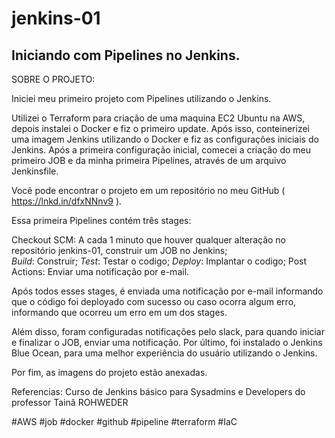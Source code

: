 # jenkins-01
Iniciando com Pipelines no Jenkins. 
-----------------------------------------------------------------------------
SOBRE O PROJETO: 

Iniciei meu primeiro projeto com Pipelines utilizando o Jenkins. 

Utilizei o Terraform para criação de uma maquina EC2 Ubuntu na AWS, depois instalei o Docker e fiz o primeiro update. Após isso, conteinerizei uma imagem Jenkins utilizando o Docker e fiz as configurações iniciais do Jenkins. Após a primeira configuração inicial, comecei a criação do meu primeiro JOB e da minha primeira Pipelines, através de um arquivo Jenkinsfile.
 
Você pode encontrar o projeto em um repositório no meu GitHub ( https://lnkd.in/dfxNNnv9 ). 

Essa primeira Pipelines contém três stages: 

Checkout SCM: A cada 1 minuto que houver qualquer alteração no repositório jenkins-01, construir um JOB no Jenkins;   
*Build*: Construir;
*Test*: Testar o codigo;
*Deploy*: Implantar o codigo;
Post Actions: Enviar uma notificação por e-mail. 

Após todos esses stages, é enviada uma notificação por e-mail informando que o código foi deployado com sucesso ou caso ocorra algum erro, informando que ocorreu um erro em um dos stages.

Além disso, foram configuradas notificações pelo slack, para quando iniciar e finalizar o JOB, enviar uma notificação. Por último, foi instalado o Jenkins Blue Ocean, para uma melhor experiência do usuário utilizando o Jenkins. 

Por fim, as imagens do projeto estão anexadas. 

Referencias: Curso de Jenkins básico para Sysadmins e Developers do professor Tainã ROHWEDER

#AWS #job #docker #github #pipeline #terraform #IaC
